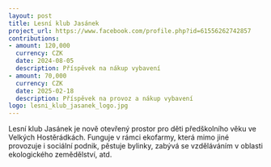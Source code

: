 ```yaml
---
layout: post
title: Lesní klub Jasánek
project_url: https://www.facebook.com/profile.php?id=61556262742857
contributions:
- amount: 120,000
  currency: CZK
  date: 2024-08-05
  description: Příspěvek na nákup vybavení
- amount: 70,000
  currency: CZK
  date: 2025-02-18
  description: Příspěvek na provoz a nákup vybavení
logo: lesni_klub_jasanek_logo.jpg
---
```


Lesní klub Jasánek je nově otevřený prostor pro děti předškolního věku ve Velkých Hostěrádkách. Funguje v rámci ekofarmy, která mimo jiné provozuje i sociální podnik, pěstuje bylinky, zabývá se vzděláváním v oblasti ekologického zemědělství, atd.
